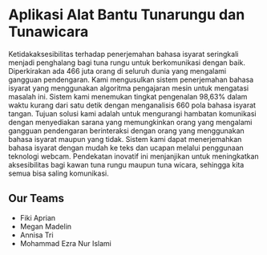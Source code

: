 # Aplikasi Alat Bantu Tunarungu dan Tunawicara

Ketidakaksesibilitas terhadap penerjemahan bahasa isyarat seringkali menjadi penghalang bagi tuna rungu untuk berkomunikasi dengan baik. Diperkirakan ada 466 juta orang di seluruh dunia yang mengalami gangguan pendengaran. Kami mengusulkan sistem penerjemahan bahasa isyarat yang menggunakan algoritma pengajaran mesin untuk mengatasi masalah ini. Sistem kami menemukan tingkat pengenalan 98,63% dalam waktu kurang dari satu detik dengan menganalisis 660 pola bahasa isyarat tangan.
Tujuan solusi kami adalah untuk mengurangi hambatan komunikasi dengan menyediakan sarana yang memungkinkan orang yang mengalami gangguan pendengaran berinteraksi dengan orang yang menggunakan bahasa isyarat maupun yang tidak. Sistem kami dapat menerjemahkan bahasa isyarat dengan mudah ke teks dan ucapan melalui penggunaan teknologi webcam.
Pendekatan inovatif ini menjanjikan untuk meningkatkan aksesibilitas bagi kawan tuna rungu maupun tuna wicara, sehingga kita semua bisa saling komunikasi.

## Our Teams

- Fiki Aprian
- Megan Madelin
- Annisa Tri
- Mohammad Ezra Nur Islami
